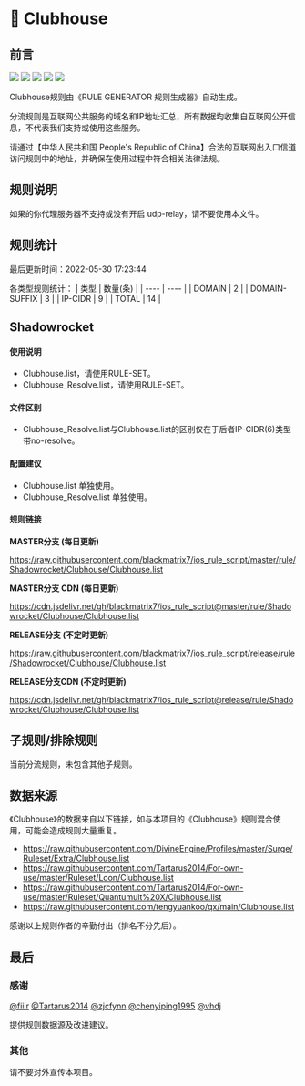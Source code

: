# 🧸 Clubhouse

## 前言

![](https://shields.io/badge/-移除重复规则-ff69b4) ![](https://shields.io/badge/-DOMAIN与DOMAIN--SUFFIX合并-green) ![](https://shields.io/badge/-DOMAIN--SUFFIX间合并-critical) ![](https://shields.io/badge/-DOMAIN--SUFFIX与DOMAIN--KEYWORD合并-blue) ![](https://shields.io/badge/-IP--CIDR(6)合并-blueviolet) 

Clubhouse规则由《RULE GENERATOR 规则生成器》自动生成。

分流规则是互联网公共服务的域名和IP地址汇总，所有数据均收集自互联网公开信息，不代表我们支持或使用这些服务。

请通过【中华人民共和国 People's Republic of China】合法的互联网出入口信道访问规则中的地址，并确保在使用过程中符合相关法律法规。

## 规则说明
如果的你代理服务器不支持或没有开启 udp-relay，请不要使用本文件。

## 规则统计

最后更新时间：2022-05-30 17:23:44

各类型规则统计：
| 类型 | 数量(条)  | 
| ---- | ----  |
| DOMAIN | 2  | 
| DOMAIN-SUFFIX | 3  | 
| IP-CIDR | 9  | 
| TOTAL | 14  | 


## Shadowrocket 

#### 使用说明
- Clubhouse.list，请使用RULE-SET。
- Clubhouse_Resolve.list，请使用RULE-SET。

#### 文件区别
- Clubhouse_Resolve.list与Clubhouse.list的区别仅在于后者IP-CIDR(6)类型带no-resolve。

#### 配置建议
- Clubhouse.list 单独使用。
- Clubhouse_Resolve.list 单独使用。

#### 规则链接
**MASTER分支 (每日更新)**

https://raw.githubusercontent.com/blackmatrix7/ios_rule_script/master/rule/Shadowrocket/Clubhouse/Clubhouse.list

**MASTER分支 CDN (每日更新)**

https://cdn.jsdelivr.net/gh/blackmatrix7/ios_rule_script@master/rule/Shadowrocket/Clubhouse/Clubhouse.list

**RELEASE分支 (不定时更新)**

https://raw.githubusercontent.com/blackmatrix7/ios_rule_script/release/rule/Shadowrocket/Clubhouse/Clubhouse.list

**RELEASE分支CDN (不定时更新)**

https://cdn.jsdelivr.net/gh/blackmatrix7/ios_rule_script@release/rule/Shadowrocket/Clubhouse/Clubhouse.list

## 子规则/排除规则


当前分流规则，未包含其他子规则。

## 数据来源

《Clubhouse》的数据来自以下链接，如与本项目的《Clubhouse》规则混合使用，可能会造成规则大量重复。

- https://raw.githubusercontent.com/DivineEngine/Profiles/master/Surge/Ruleset/Extra/Clubhouse.list
- https://raw.githubusercontent.com/Tartarus2014/For-own-use/master/Ruleset/Loon/Clubhouse.list
- https://raw.githubusercontent.com/Tartarus2014/For-own-use/master/Ruleset/Quantumult%20X/Clubhouse.list
- https://raw.githubusercontent.com/tengyuankoo/qx/main/Clubhouse.list


感谢以上规则作者的辛勤付出（排名不分先后）。

## 最后

### 感谢

[@fiiir](https://github.com/fiiir) [@Tartarus2014](https://github.com/Tartarus2014) [@zjcfynn](https://github.com/zjcfynn) [@chenyiping1995](https://github.com/chenyiping1995) [@vhdj](https://github.com/vhdj)

提供规则数据源及改进建议。

### 其他

请不要对外宣传本项目。